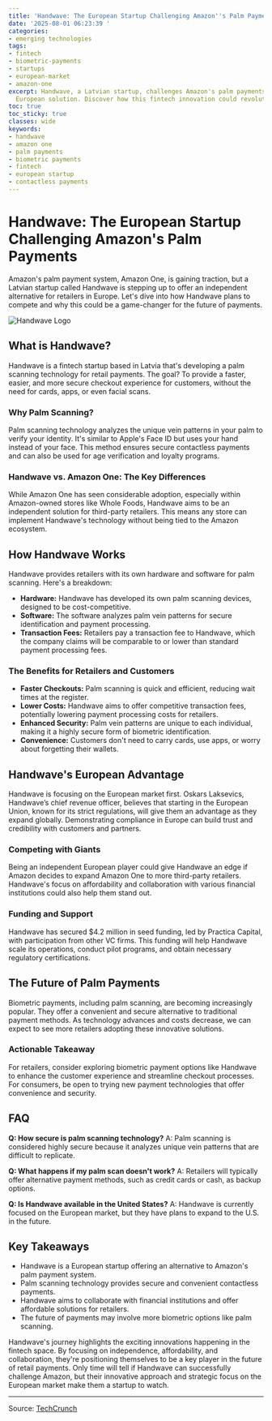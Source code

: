 ```yaml
---
title: 'Handwave: The European Startup Challenging Amazon''s Palm Payments'
date: '2025-08-01 06:23:39 '
categories:
- emerging technologies
tags:
- fintech
- biometric-payments
- startups
- european-market
- amazon-one
excerpt: Handwave, a Latvian startup, challenges Amazon's palm payments with an independent
  European solution. Discover how this fintech innovation could revolutionize retail.
toc: true
toc_sticky: true
classes: wide
keywords:
- handwave
- amazon one
- palm payments
- biometric payments
- fintech
- european startup
- contactless payments
---
```


# Handwave: The European Startup Challenging Amazon's Palm Payments

Amazon's palm payment system, Amazon One, is gaining traction, but a Latvian startup called Handwave is stepping up to offer an independent alternative for retailers in Europe. Let's dive into how Handwave plans to compete and why this could be a game-changer for the future of payments.

![Handwave Logo](https://via.placeholder.com/400x200/4285F4/FFFFFF?text=Handwave+Logo+(Placeholder))

## What is Handwave?

Handwave is a fintech startup based in Latvia that's developing a palm scanning technology for retail payments. The goal? To provide a faster, easier, and more secure checkout experience for customers, without the need for cards, apps, or even facial scans.

### Why Palm Scanning?

Palm scanning technology analyzes the unique vein patterns in your palm to verify your identity. It's similar to Apple's Face ID but uses your hand instead of your face. This method ensures secure contactless payments and can also be used for age verification and loyalty programs.

### Handwave vs. Amazon One: The Key Differences

While Amazon One has seen considerable adoption, especially within Amazon-owned stores like Whole Foods, Handwave aims to be an independent solution for third-party retailers. This means any store can implement Handwave's technology without being tied to the Amazon ecosystem.

## How Handwave Works

Handwave provides retailers with its own hardware and software for palm scanning. Here's a breakdown:

*   **Hardware:** Handwave has developed its own palm scanning devices, designed to be cost-competitive.
*   **Software:** The software analyzes palm vein patterns for secure identification and payment processing.
*   **Transaction Fees:** Retailers pay a transaction fee to Handwave, which the company claims will be comparable to or lower than standard payment processing fees.

### The Benefits for Retailers and Customers

*   **Faster Checkouts:** Palm scanning is quick and efficient, reducing wait times at the register.
*   **Lower Costs:** Handwave aims to offer competitive transaction fees, potentially lowering payment processing costs for retailers.
*   **Enhanced Security:** Palm vein patterns are unique to each individual, making it a highly secure form of biometric identification.
*   **Convenience:** Customers don't need to carry cards, use apps, or worry about forgetting their wallets.

## Handwave's European Advantage

Handwave is focusing on the European market first. Oskars Laksevics, Handwave’s chief revenue officer, believes that starting in the European Union, known for its strict regulations, will give them an advantage as they expand globally. Demonstrating compliance in Europe can build trust and credibility with customers and partners.

### Competing with Giants

Being an independent European player could give Handwave an edge if Amazon decides to expand Amazon One to more third-party retailers. Handwave's focus on affordability and collaboration with various financial institutions could also help them stand out.

### Funding and Support

Handwave has secured $4.2 million in seed funding, led by Practica Capital, with participation from other VC firms. This funding will help Handwave scale its operations, conduct pilot programs, and obtain necessary regulatory certifications.

## The Future of Palm Payments

Biometric payments, including palm scanning, are becoming increasingly popular. They offer a convenient and secure alternative to traditional payment methods. As technology advances and costs decrease, we can expect to see more retailers adopting these innovative solutions.

### Actionable Takeaway

For retailers, consider exploring biometric payment options like Handwave to enhance the customer experience and streamline checkout processes. For consumers, be open to trying new payment technologies that offer convenience and security.

## FAQ

**Q: How secure is palm scanning technology?**
A: Palm scanning is considered highly secure because it analyzes unique vein patterns that are difficult to replicate.

**Q: What happens if my palm scan doesn't work?**
A: Retailers will typically offer alternative payment methods, such as credit cards or cash, as backup options.

**Q: Is Handwave available in the United States?**
A: Handwave is currently focused on the European market, but they have plans to expand to the U.S. in the future.

## Key Takeaways

*   Handwave is a European startup offering an alternative to Amazon's palm payment system.
*   Palm scanning technology provides secure and convenient contactless payments.
*   Handwave aims to collaborate with financial institutions and offer affordable solutions for retailers.
*   The future of payments may involve more biometric options like palm scanning.

Handwave's journey highlights the exciting innovations happening in the fintech space. By focusing on independence, affordability, and collaboration, they're positioning themselves to be a key player in the future of retail payments. Only time will tell if Handwave can successfully challenge Amazon, but their innovative approach and strategic focus on the European market make them a startup to watch.

---

Source: [TechCrunch](https://techcrunch.com/2025/07/31/handwave-lends-a-hand-to-retailers-with-its-european-alternative-to-amazons-palm-payments/)